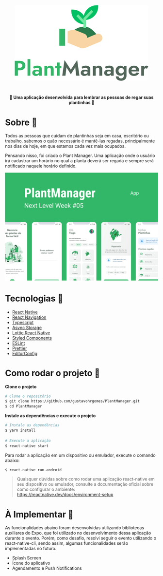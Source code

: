 <h1 align="center">
  <img src="./.github/PlantManager.svg">
<h1>

<h4 align="center">
  🌱 Uma aplicação desenvolvida para lembrar as pessoas de regar suas plantinhas 🌱
</h4>

# Sobre :bookmark:
Todos as pessoas que cuidam de plantinhas seja em casa, escritório ou trabalho, sabemos o quão necessário é mantê-las regadas, principalmente nos dias de hoje, em que estamos cada vez mais ocupados.

Pensando nisso, foi criado o Plant Manager. Uma aplicação onde o usuário irá cadastrar um horário no qual a planta deverá ser regada e sempre será notificado naquele horário definido.

<img src="./.github/Capa.png">

# Tecnologias :rocket:

- [React Native](https://reactnative.dev/)
- [React Navigation](https://reactnavigation.org/)
- [Typescript](https://www.typescriptlang.org/)
- [Async Storage](https://github.com/react-native-async-storage/async-storage)
- [Lottie React Native](https://github.com/lottie-react-native/lottie-react-native)
- [Styled Components](https://styled-components.com/)
- [ESLint](https://eslint.org/)
- [Prettier](https://prettier.io/)
- [EditorConfig](https://editorconfig.org/)

# Como rodar o projeto :construction_worker:

**Clone o projeto**

```bash
# Clone o repositório
$ git clone https://github.com/gustavohrgomes/PlantManager.git
$ cd PlantManager
```

**Instale as dependências e execute o projeto**
```bash
# Instale as dependências
$ yarn install

# Execute a aplicação
$ react-native start
```

Para rodar a aplicação em um dispositivo ou emulador, execute o comando abaixo:
```bash
$ react-native run-android
```

> Quaisquer dúvidas sobre como rodar uma aplicação react-native em seu dispositivo ou emulador, consulte a documentação oficial sobre como configurar o ambiente: https://reactnative.dev/docs/environment-setup

# À Implementar :memo:

As funcionalidades abaixo foram desenvolvidas utilizando bibliotecas auxiliares do Expo, que foi utilizado no desenvolvimento dessa aplicação durante o evento. Porém, como desafio, resolvi seguir o evento utilizando o react-native-cli, sendo assim, algumas funcionalidades serão implementadas no futuro.

- Splash Screen
- Ícone do aplicativo
- Agendamento e Push Notifications
